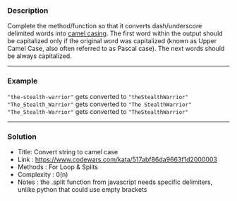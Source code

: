 ### Description
Complete the method/function so that it converts dash/underscore delimited words into [camel casing](https://en.wikipedia.org/wiki/Camel_case). The first word within the output should be capitalized only if the original word was capitalized (known as Upper Camel Case, also often referred to as Pascal case). The next words should be always capitalized.

<hr>

### Example
`"the-stealth-warrior"` gets converted to `"theStealthWarrior"` <br>
`"The_Stealth_Warrior"` gets converted to `"The StealthWarrior"` <br>
`"The_Stealth-Warrior"` gets converted to `"TheStealthWarrior"` <br>

<hr>

### Solution
- Title: Convert string to camel case
- Link : https://www.codewars.com/kata/517abf86da9663f1d2000003
- Methods : For Loop & Splits 
- Complexity : 0(n)
- Notes : the .split function from javascript needs specific delimiters, unlike python that could use empty brackets